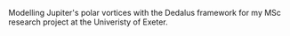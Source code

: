 Modelling Jupiter's polar vortices with the Dedalus framework for my MSc research project at the Univeristy of Exeter.
